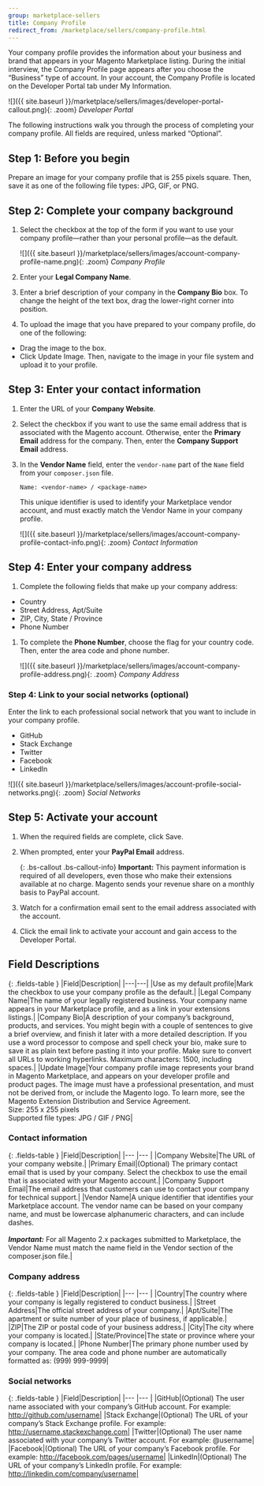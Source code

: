 ```yaml
---
group: marketplace-sellers
title: Company Profile
redirect_from: /marketplace/sellers/company-profile.html
---
```


Your company profile provides the information about your business and brand that appears in your Magento Marketplace listing. During the initial interview, the Company Profile page appears after you choose the “Business” type of account. In your account, the Company Profile is located on the Developer Portal tab under My Information.

![]({{ site.baseurl }}/marketplace/sellers/images/developer-portal-callout.png){: .zoom}
_Developer Portal_

The following instructions walk you through the process of completing your company profile. All fields are required, unless marked “Optional”.

## Step 1: Before you begin

Prepare an image for your company profile that is 255 pixels square. Then, save it as one of the following file types: JPG, GIF, or PNG.

## Step 2: Complete your company background

1. Select the checkbox at the top of the form if you want to use your company profile—rather than your personal profile—as the default.

    ![]({{ site.baseurl }}/marketplace/sellers/images/account-company-profile-name.png){: .zoom}
    _Company Profile_

1. Enter your **Legal Company Name**.

1. Enter a brief description of your company in the **Company Bio** box. To change the height of the text box, drag the lower-right corner into position.

1. To upload the image that you have prepared to your company profile, do one of the following:

-  Drag the image to the box.
-  Click <span class="btn">Update Image</span>. Then, navigate to the image in your file system and upload it to your profile.

## Step 3: Enter your contact information

1. Enter the URL of your **Company Website**.

1. Select the checkbox if you want to use the same email address that is associated with the Magento account. Otherwise, enter the **Primary Email** address for the company. Then, enter the **Company Support Email** address.

1. In the **Vendor Name** field, enter the `vendor-name` part of the `Name` field from your `composer.json` file.

    `Name: <vendor-name> / <package-name>`

    <div class="bs-callout bs-callout-info" markdown="1">
    This unique identifier is used to identify your Marketplace vendor account, and must exactly match the Vendor Name in your company profile.
    </div>

    ![]({{ site.baseurl }}/marketplace/sellers/images/account-company-profile-contact-info.png){: .zoom}
    _Contact Information_

## Step 4: Enter your company address

1. Complete the following fields that make up your company address:

-  Country
-  Street Address, Apt/Suite
-  ZIP, City, State / Province
-  Phone Number

1. To complete the **Phone Number**, choose the flag for your country code. Then, enter the area code and phone number.

    ![]({{ site.baseurl }}/marketplace/sellers/images/account-company-profile-address.png){: .zoom}
    _Company Address_

### Step 4: Link to your social networks (optional)

Enter the link to each professional social network that you want to include in your company profile.

-  GitHub
-  Stack Exchange
-  Twitter
-  Facebook
-  LinkedIn

![]({{ site.baseurl }}/marketplace/sellers/images/account-profile-social-networks.png){: .zoom}
_Social Networks_

## Step 5: Activate your account

1. When the required fields are complete, click <span class="btn">Save</span>.

1. When prompted, enter your **PayPal Email** address.

    {: .bs-callout .bs-callout-info}
    **Important:** This payment information is required of all developers, even those who make their extensions available at no charge. Magento sends your revenue share on a monthly basis to PayPal account.

1. Watch for a confirmation email sent to the email address associated with the account.

1. Click the email link to activate your account and gain access to the Developer Portal.

## Field Descriptions

{: .fields-table }
|Field|Description|
|---|---|
|Use as my default profile|Mark the checkbox to use your company profile as the default.|
|Legal Company Name|The name of your legally registered business. Your company name appears in your Marketplace profile, and as a link in your extensions listings.|
|Company Bio|A description of your company’s background, products, and services. You might begin with a couple of sentences to give a brief overview, and finish it later with a more detailed description. If you use a word processor to compose and spell check your bio, make sure to save it as plain text before pasting it into your profile. Make sure to convert all URLs to working hyperlinks. Maximum characters: 1500, including spaces.|
|Update Image|Your company profile image represents your brand in Magento Marketplace, and appears on your developer profile and product pages. The image must have a professional presentation, and must not be derived from, or include the Magento logo. To learn more, see the Magento Extension Distribution and Service Agreement. <br/>Size: 255 x 255 pixels <br/>Supported file types: JPG / GIF / PNG|

### Contact information

{: .fields-table }
|Field|Description|
|--- |--- |
|Company Website|The URL of your company website.|
|Primary Email|(Optional) The primary contact email that is used by your company. Select the checkbox to use the email that is associated with your Magento account.|
|Company Support Email|The email address that customers can use to contact your company for technical support.|
|Vendor Name|A unique identifier that identifies your Marketplace account. The vendor name can be based on your company name, and must be lowercase alphanumeric characters, and can include dashes. <br/><br/>**_Important:_** For all Magento 2.x packages submitted to Marketplace, the Vendor Name must match the name field in the Vendor section of the composer.json file.|

### Company address

{: .fields-table }
|Field|Description|
|--- |--- |
|Country|The country where your company is legally registered to conduct business.|
|Street Address|The official street address of your company.|
|Apt/Suite|The apartment or suite number of your place of business, if applicable.|
|ZIP|The ZIP or postal code of your business address.|
|City|The city where your company is located.|
|State/Province|The state or province where your company is located.|
|Phone Number|The primary phone number used by your company. The area code and phone number are automatically formatted as: (999) 999-9999|

### Social networks

{: .fields-table }
|Field|Description|
|--- |--- |
|GitHub|(Optional) The user name associated with your company’s GitHub account. For example: http://github.com/username|
|Stack Exchange|(Optional) The URL of your company’s Stack Exchange profile. For example: http://username.stackexchange.com|
|Twitter|(Optional) The user name associated with your company’s Twitter account. For example: @username|
|Facebook|(Optional) The URL of your company’s Facebook profile. For example: http://facebook.com/pages/username|
|LinkedIn|(Optional) The URL of your company’s LinkedIn profile. For example: http://linkedin.com/company/username|
